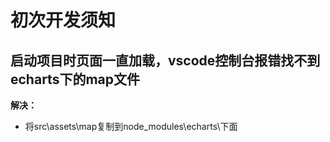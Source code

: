 # 初次开发须知
## 启动项目时页面一直加载，vscode控制台报错找不到echarts下的map文件
**解决：**
- 将src\assets\map复制到node_modules\echarts\下面
